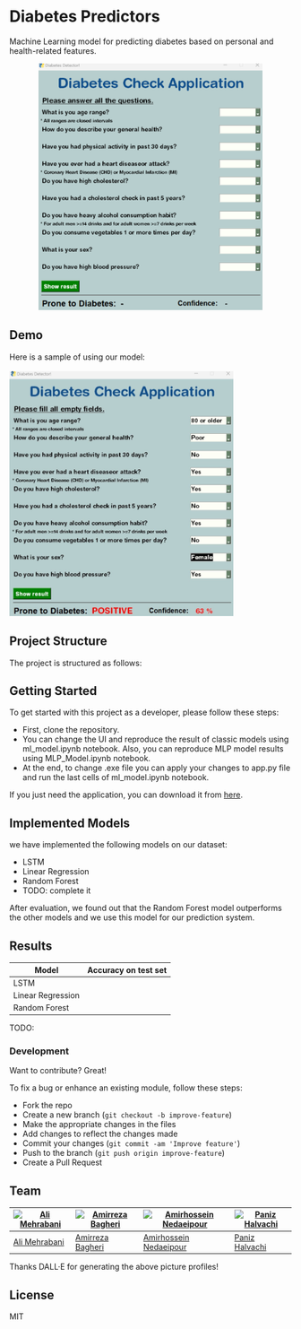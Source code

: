 #  Diabetes Predictors 
Machine Learning model for predicting diabetes based on personal and health-related features.<br>
<p style="text-align: center;">
<img src="pictures/image-ui.png" width="400"/>
</p>


## Demo
Here is a sample of using our model:<br>
<br>
<img src="pictures/demo.jpg" width="400"/>

## Project Structure

The project is structured as follows:

## Getting Started
To get started with this project as a developer, please follow these steps:

- First, clone the repository.
- You can change the UI and reproduce the result of classic models using ml_model.ipynb notebook. Also, you can reproduce MLP model results using MLP_Model.ipynb notebook.
- At the end, to change .exe file you can apply your changes to app.py file and run the last cells of ml_model.ipynb notebook.

If you just need the application, you can download it from [here](https://github.com/AmBadAl/Diabetes).

## Implemented Models
we have implemented the following models on our dataset:

- LSTM
- Linear Regression
- Random Forest
- TODO: complete it

After evaluation, we found out that the Random Forest model outperforms the other models and we use this model for our prediction system.

## Results 
| Model | Accuracy on test set |
|----------|------------|
|  LSTM  |    |
| Linear Regression   |    |
| Random Forest  |    |
TODO:

### Development
Want to contribute? Great!

To fix a bug or enhance an existing module, follow these steps:

- Fork the repo
- Create a new branch (`git checkout -b improve-feature`)
- Make the appropriate changes in the files
- Add changes to reflect the changes made
- Commit your changes (`git commit -am 'Improve feature'`)
- Push to the branch (`git push origin improve-feature`)
- Create a Pull Request 



## Team

[![Ali Mehrabani](https://github.com/AmBadAl/Diabetes/blob/main/pictures/DALL%C2%B7E%202023-06-13%2023.11.47%20-%20cute%20high%20quality%20animationary%20robots%20images%20colorful.png)](https://github.com/AliMehrabani) | [![Amirreza Bagheri](https://github.com/AmBadAl/Diabetes/blob/main/pictures/DALL%C2%B7E%202023-06-13%2023.11.56%20-%20cute%20high%20quality%20animationary%20robots%20images%20colorful.png)](https://github.com/AmBadAl) | [![Amirhossein Nedaeipour](https://github.com/AmBadAl/Diabetes/blob/main/pictures/DALL%C2%B7E%202023-06-13%2023.38.03%20-%20cute%20high%20quality%20animationary%20robots%20images%20colorful.png)](https://github.com/nedaei79)|[![Paniz Halvachi](https://github.com/AmBadAl/Diabetes/blob/main/pictures/DALL%C2%B7E%202023-06-13%2023.11.53%20-%20cute%20high%20quality%20animationary%20robots%20images%20colorful.png)](https://github.com/panizhalvachi)
---|---|---|---
[Ali Mehrabani](https://github.com/AliMehrabani) |[Amirreza Bagheri](https://github.com/AmBadAl) |[Amirhossein Nedaeipour](https://github.com/nedaei79)|[Paniz Halvachi](https://github.com/panizhalvachi)

Thanks DALL·E for generating the above picture profiles!

## License
MIT



